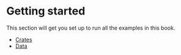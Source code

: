 # Getting started

This section will get you set up to run all the examples in this book.

* [Crates](crates.md)
* [Data](data.md)